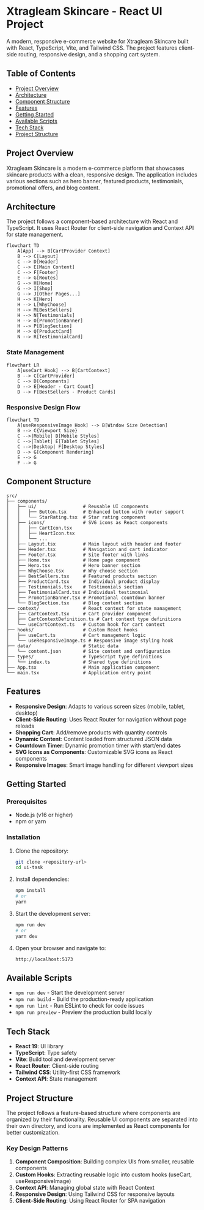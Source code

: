 # Xtragleam Skincare - React UI Project

A modern, responsive e-commerce website for Xtragleam Skincare built with React, TypeScript, Vite, and Tailwind CSS. The project features client-side routing, responsive design, and a shopping cart system.

## Table of Contents

- [Project Overview](#project-overview)
- [Architecture](#architecture)
- [Component Structure](#component-structure)
- [Features](#features)
- [Getting Started](#getting-started)
- [Available Scripts](#available-scripts)
- [Tech Stack](#tech-stack)
- [Project Structure](#project-structure)

## Project Overview

Xtragleam Skincare is a modern e-commerce platform that showcases skincare products with a clean, responsive design. The application includes various sections such as hero banner, featured products, testimonials, promotional offers, and blog content.

## Architecture

The project follows a component-based architecture with React and TypeScript. It uses React Router for client-side navigation and Context API for state management.

```mermaid
flowchart TD
    A[App] --> B[CartProvider Context]
    B --> C[Layout]
    C --> D[Header]
    C --> E[Main Content]
    C --> F[Footer]
    E --> G[Routes]
    G --> H[Home]
    G --> I[Shop]
    G --> J[Other Pages...]
    H --> K[Hero]
    H --> L[WhyChoose]
    H --> M[BestSellers]
    H --> N[Testimonials]
    H --> O[PromotionBanner]
    H --> P[BlogSection]
    M --> Q[ProductCard]
    N --> R[TestimonialCard]
```

### State Management

```mermaid
flowchart LR
    A[useCart Hook] --> B[CartContext]
    B --> C[CartProvider]
    C --> D[Components]
    D --> E[Header - Cart Count]
    D --> F[BestSellers - Product Cards]
```

### Responsive Design Flow

```mermaid
flowchart TD
    A[useResponsiveImage Hook] --> B[Window Size Detection]
    B --> C{Viewport Size}
    C -->|Mobile| D[Mobile Styles]
    C -->|Tablet| E[Tablet Styles]
    C -->|Desktop| F[Desktop Styles]
    D --> G[Component Rendering]
    E --> G
    F --> G
```

## Component Structure

```
src/
├── components/
│   ├── ui/                 # Reusable UI components
│   │   ├── Button.tsx      # Enhanced button with router support
│   │   └── StarRating.tsx  # Star rating component
│   ├── icons/              # SVG icons as React components
│   │   ├── CartIcon.tsx
│   │   ├── HeartIcon.tsx
│   │   └── ...
│   ├── Layout.tsx          # Main layout with header and footer
│   ├── Header.tsx          # Navigation and cart indicator
│   ├── Footer.tsx          # Site footer with links
│   ├── Home.tsx            # Home page component
│   ├── Hero.tsx            # Hero banner section
│   ├── WhyChoose.tsx       # Why choose section
│   ├── BestSellers.tsx     # Featured products section
│   ├── ProductCard.tsx     # Individual product display
│   ├── Testimonials.tsx    # Testimonials section
│   ├── TestimonialCard.tsx # Individual testimonial
│   ├── PromotionBanner.tsx # Promotional countdown banner
│   └── BlogSection.tsx     # Blog content section
├── context/                # React context for state management
│   ├── CartContext.tsx     # Cart provider component
│   ├── CartContextDefinition.ts # Cart context type definitions
│   └── useCartContext.ts   # Custom hook for cart context
├── hooks/                  # Custom React hooks
│   ├── useCart.ts          # Cart management logic
│   └── useResponsiveImage.ts # Responsive image styling hook
├── data/                   # Static data
│   └── content.json        # Site content and configuration
├── types/                  # TypeScript type definitions
│   └── index.ts            # Shared type definitions
├── App.tsx                 # Main application component
└── main.tsx                # Application entry point
```

## Features

- **Responsive Design**: Adapts to various screen sizes (mobile, tablet, desktop)
- **Client-Side Routing**: Uses React Router for navigation without page reloads
- **Shopping Cart**: Add/remove products with quantity controls
- **Dynamic Content**: Content loaded from structured JSON data
- **Countdown Timer**: Dynamic promotion timer with start/end dates
- **SVG Icons as Components**: Customizable SVG icons as React components
- **Responsive Images**: Smart image handling for different viewport sizes

## Getting Started

### Prerequisites

- Node.js (v16 or higher)
- npm or yarn

### Installation

1. Clone the repository:
   ```bash
   git clone <repository-url>
   cd ui-task
   ```

2. Install dependencies:
   ```bash
   npm install
   # or
   yarn
   ```

3. Start the development server:
   ```bash
   npm run dev
   # or
   yarn dev
   ```

4. Open your browser and navigate to:
   ```
   http://localhost:5173
   ```

## Available Scripts

- `npm run dev` - Start the development server
- `npm run build` - Build the production-ready application
- `npm run lint` - Run ESLint to check for code issues
- `npm run preview` - Preview the production build locally

## Tech Stack

- **React 19**: UI library
- **TypeScript**: Type safety
- **Vite**: Build tool and development server
- **React Router**: Client-side routing
- **Tailwind CSS**: Utility-first CSS framework
- **Context API**: State management

## Project Structure

The project follows a feature-based structure where components are organized by their functionality. Reusable UI components are separated into their own directory, and icons are implemented as React components for better customization.

### Key Design Patterns

1. **Component Composition**: Building complex UIs from smaller, reusable components
2. **Custom Hooks**: Extracting reusable logic into custom hooks (useCart, useResponsiveImage)
3. **Context API**: Managing global state with React Context
4. **Responsive Design**: Using Tailwind CSS for responsive layouts
5. **Client-Side Routing**: Using React Router for SPA navigation
